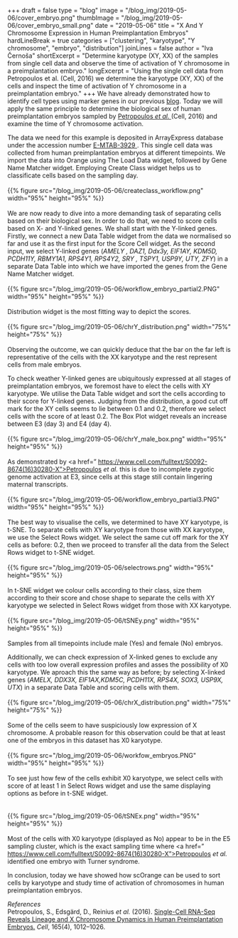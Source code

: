 +++
draft = false
type = "blog"
image = "/blog_img/2019-05-06/cover_embryo.png" 
thumbImage = "/blog_img/2019-05-06/cover_embryo_small.png"
date = "2019-05-06" 
title = "X And Y Chromosome Expression in Human Preimplantation Embryos" 
hardLineBreak = true 
categories = ["clustering", "karyotype", "Y chromosome", "embryo", "distribution"]
joinLines = false
author = "Iva Černoša"
shortExcerpt = "Determine karyotype (XY, XX) of the samples from single cell data and observe the time of activation of Y chromosome in a preimplantation embryo." 
longExcerpt = "Using the single cell data from Petropoulos et al. (Cell, 2016) we determine the karyotype (XY, XX) of the cells and inspect the time of activation of Y chromosome in a preimplantation embryo." 
+++
We have already demonstrated how to identify cell types using marker genes in our previous <a href= "https://singlecell.biolab.si/blog/marker-genes/">blog</a>. Today we will apply the same principle to determine the biological sex of human preimplantation embryos sampled by <a href= ”https://www.cell.com/fulltext/S0092-8674(16)30280-X”>Petropoulos <i> et al. </i> </a> (Cell, 2016) and examine the time of Y chromosome activation. 
<br>

The data we need for this example is deposited in ArrayExpress database under the accession number <a href=”https://www.ebi.ac.uk/arrayexpress/experiments/E-MTAB-3929/”> E-MTAB-3929 </a>. This single cell data was collected from human preimplantation embryos at different timepoints.
We import the data into Orange using The Load Data widget, followed by Gene Name Matcher widget. Employing Create Class widget helps us to classificate cells based on the sampling day.
\
\
{{% figure src="/blog_img/2019-05-06/createclass_workflow.png" width="95%" height="95%" %}}
\
\
We are now ready to dive into a more demanding task of separating cells based on their biological sex. In order to do that, we need to score cells based on X- and Y-linked genes. We shall start with the Y-linked genes. Firstly, we connect a new Data Table widget from the data we normalised so far and use it as the first input for the Score Cell widget. As the second input, we select Y-linked genes (<i>AMELY , DAZ1, Ddx3y, EIF1AY, KDM5D, PCDH11Y, RBMY1A1, RPS4Y1, RPS4Y2, SRY , TSPY1, USP9Y, UTY, ZFY</i>) in a separate Data Table into which we have imported the genes from the Gene Name Matcher widget. 
\
\
{{% figure src="/blog_img/2019-05-06/workflow_embryo_partial2.PNG" width="95%" height="95%" %}}
\
\
Distribution widget is the most fitting way to depict the scores. 
\
\
{{% figure src="/blog_img/2019-05-06/chrY_distribution.png" width="75%" height="75%" %}}
\
\
Observing the outcome, we can quickly deduce that the bar on the far left is representative of the cells with the XX karyotype and the rest represent cells from male embryos. 
<br>

To check weather Y-linked genes are ubiquitously expressed at all stages of preimplantation embryos, we foremost have to elect the cells with XY karyotype.  We utilise the Data Table widget and sort the cells according to their score for Y-linked genes. Judging from the distribution, a good cut off mark for the XY cells seems to lie between 0.1 and 0.2, therefore we select cells with the score of at least 0.2. The Box Plot widget reveals an increase between E3 (day 3) and E4 (day 4). 
\
\
{{% figure src="/blog_img/2019-05-06/chrY_male_box.png" width="95%" height="95%" %}}
\
\
As demonstrated by <a href=” https://www.cell.com/fulltext/S0092-8674(16)30280-X”>Petropoulos <i> et al. </i> </a> this is due to incomplete zygotic genome activation at E3, since cells at this stage still contain lingering maternal transcripts.
\
\
{{% figure src="/blog_img/2019-05-06/workflow_embryo_partial3.PNG" width="95%" height="95%" %}}
\
\
The best way to visualise the cells, we determined to have XY karyotype, is t-SNE. To separate cells with XY karyotype from those with XX karyotype, we use the Select Rows widget. We select the same cut off mark for the XY cells as before: 0.2, then we proceed to transfer all the data from the Select Rows widget to t-SNE widget.
\
\
{{% figure src="/blog_img/2019-05-06/selectrows.png" width="95%" height="95%" %}}
\
\
In t-SNE widget we colour cells according to their class, size them according to their score and chose shape to separate the cells with XY karyotype we selected in Select Rows widget from those with XX karyotype. 
\
\
{{% figure src="/blog_img/2019-05-06/tSNEy.png" width="95%" height="95%" %}}
\
\
Samples from all timepoints include male (Yes) and female (No) embryos. 
<br>

Additionally, we can check expression of X-linked genes to exclude any cells with too low overall expression profiles and asses the possibility of X0 karyotype. We aproach this the same way as before; by selecting X-linked genes (<i>AMELX, DDX3X, EIF1AX,KDM5C, PCDH11X, RPS4X, SOX3, USP9X, UTX</i>) in a separate Data Table and scoring cells with them. 
\
\
{{% figure src="/blog_img/2019-05-06/chrX_distribution.png" width="75%" height="75%" %}}
\
\
Some of the cells seem to have suspiciously low expression of X chromosome. A probable reason for this observation could be that at least one of the embryos in this dataset has X0 karyotype. 
\
\
{{% figure src="/blog_img/2019-05-06/workfow_embryos.PNG" width="95%" height="95%" %}}
\
\
To see just how few of the cells exhibit X0 karyotype, we select cells with score of at least 1 in Select Rows widget and use the same displaying options as before in t-SNE widget.  
\
\
{{% figure src="/blog_img/2019-05-06/tSNEx.png" width="95%" height="95%" %}}
\
\
Most of the cells with X0 karyotype (displayed as No) appear to be in the E5 sampling cluster, which is the exact sampling time where <a href=” https://www.cell.com/fulltext/S0092-8674(16)30280-X”>Petropoulos <i> et al. </i> </a> identified one embryo with Turner syndrome. 
<br>

In conclusion, today we have showed how scOrange can be used to sort cells by karyotype and study time of activation of chromosomes in human preimplantation embryos. 

*References* 
\
Petropoulos, S., Edsgärd, D., Reinius <i>et al.</i> (2016). <a href=”https://www.cell.com/fulltext/S0092-8674(16)30280-X”>Single-Cell RNA-Seq Reveals Lineage and X Chromosome Dynamics in Human Preimplantation Embryos.</a> <i>Cell</i>, 165(4), 1012–1026. 